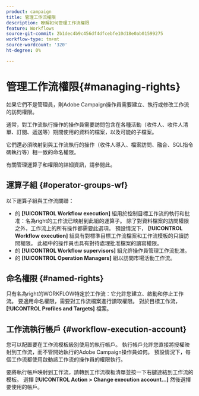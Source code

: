 ```yaml
---
product: campaign
title: 管理工作流權限
description: 瞭解如何管理工作流權限
feature: Workflows
source-git-commit: 2b1dec4b9c456df4dfcebfe10d18e0ab01599275
workflow-type: tm+mt
source-wordcount: '320'
ht-degree: 0%

---
```


# 管理工作流權限{#managing-rights}



如果它們不是管理員，則Adobe Campaign操作員需要建立、執行或修改工作流的訪問權限。

通常，對工作流執行操作的操作員需要訪問包含在各種活動（收件人、收件人清單、訂閱、遞送等）期間使用的資料的檔案，以及可能的子檔案。

它們還必須映射到與工作流執行的操作（收件人導入、檔案訪問、融合、SQL指令碼執行等）相一致的命名權限。

有關管理運算子和權限的詳細資訊，請參閱此。

## 運算子組 {#operator-groups-wf}

以下運算子組與工作流關聯：

* 的 **[!UICONTROL Workflow execution]** 組用於控制目標工作流的執行和批准：名為right的工作流已映射到此組的運算子。 除了對資料檔案的訪問權限之外，工作流上的所有操作都需要此選項。 預設情況下， **[!UICONTROL Workflow execution]** 組具有對標準目標工作流檔案和工作流模板的只讀訪問權限。 此組中的操作員也具有對待處理批准檔案的讀寫權限。
* 的 **[!UICONTROL Workflow supervisors]** 組允許操作員管理工作流批准。
* 的 **[!UICONTROL Operation Managers]** 組以訪問市場活動工作流。

## 命名權限 {#named-rights}

只有名為right的WORKFLOW特定於工作流：它允許您建立、啟動和停止工作流。 要適用命名權限，需要對工作流檔案進行讀取權限。 對於目標工作流， **[!UICONTROL Profiles and Targets]** 檔案。

## 工作流執行帳戶 {#workflow-execution-account}

您可以配置要在工作流模板級別使用的執行帳戶。 執行帳戶允許您直接將授權映射到工作流，而不管開始執行的Adobe Campaign操作員如何。 預設情況下，每個工作流都使用啟動該工作流的操作員的權限執行。

要將執行帳戶映射到工作流，請轉到工作流模板清單並按一下右鍵連結到工作流的模板。 選擇 **[!UICONTROL Action > Change execution account...]** 然後選擇要使用的帳戶。
